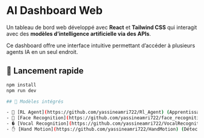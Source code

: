 # AI Dashboard Web

Un tableau de bord web développé avec **React** et **Tailwind CSS** qui interagit avec des **modèles d’intelligence artificielle via des APIs**.

Ce dashboard offre une interface intuitive permettant d’accéder à plusieurs agents IA en un seul endroit.
## 🚀 Lancement rapide

```bash
npm install
npm run dev

## 🔗 Modèles intégrés

- 🤖 [RL Agent](https://github.com/yassineamri722/Rl_Agent) (Apprentissage par renforcement)
- 👤 [Face Recognition](https://github.com/yassineamri722/face_recognition) (Reconnaissance faciale)
- � [Vocal Recognition](https://github.com/yassineamri722/VocalRecognition) (Commande vocale)
- ✋ [Hand Motion](https://github.com/yassineamri722/HandMotion) (Détection des gestes de la main)
